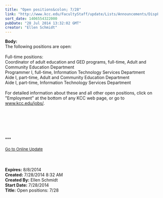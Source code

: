 ```yaml
---
title: "Open positions&colon; 7/28"
link: "http://www.kcc.edu/FacultyStaff/update/Lists/Announcements/DispForm.aspx?ID=1574"
sort_date: 1406554322000
pubDate: "28 Jul 2014 13:32:02 GMT"
creator: "Ellen Schmidt"
---
```


<div><b>Body:</b> <div class="ExternalClass24064FB6E966419DB339C764B9166B99"><div>The following positions are open: </div>
<div> </div>
<div>Full-time positions:<br />Coordinator of adult education and GED programs, full-time, Adult and Community Education Department <br />Programmer I, full-time, Information Technology Services Department</div>
<div>Aide I, part-time, Adult and Community Education Department </div>
<div>Aide I, part-time, Information Technology Services Department</div>
<div> </div>
<div>
<div class="ExternalClass1F3EB3C21E444E0E8AE99E022624F89F">
<div>
<div></div>
<div></div>
<div>For detailed information about these and all other open positions, click on &quot;Employment&quot; at the bottom of any KCC web page, or go to <a href="/jobs">www.kcc.edu/jobs/</a>.</div>
<div><br /></div>
<div></div>
<div>
<div></div>
<div></div>
<div></div>
<div> </div>
<div> </div>
<div> </div>
<div><br /> </div>
<div><font size="2">***</font></div>
<div><font size="2"></font> </div>
<div></div>
<div><font size="2"></font></div>
<div><font size="2"></font></div>
<div><font size="2"></font></div>
<div><font size="2"></font></div>
<div><font size="2"></font></div>
<div><font size="2"></font></div>
<div><font size="2"></font></div>
<div><font size="2"></font></div>
<div><a href="/FacultyStaff/update/Pages/dailyupdate.aspx"><font size="2">Go to Online Update</font></a></div>
<div> </div>
<div> </div>
<div> </div></div></div></div></div></div></div>
<div><b>Expires:</b> 8/8/2014</div>
<div><b>Created:</b> 7/28/2014 8:32 AM</div>
<div><b>Created By:</b> Ellen Schmidt</div>
<div><b>Start Date:</b> 7/28/2014</div>
<div><b>Title:</b> Open positions: 7/28</div>

